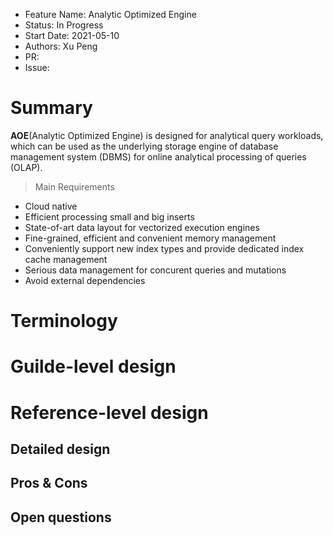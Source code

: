 - Feature Name: Analytic Optimized Engine
- Status: In Progress
- Start Date: 2021-05-10
- Authors: Xu Peng
- PR:
- Issue:

# Summary

**AOE**(Analytic Optimized Engine) is designed for analytical query workloads, which can be used as the underlying storage engine of database management system (DBMS) for online analytical processing of queries (OLAP).

> Main Requirements
- Cloud native
- Efficient processing small and big inserts
- State-of-art data layout for vectorized execution engines
- Fine-grained, efficient and convenient memory management
- Conveniently support new index types and provide dedicated index cache management
- Serious data management for concurent queries and mutations
- Avoid external dependencies

# Terminology

# Guilde-level design

# Reference-level design

## Detailed design

## Pros & Cons

## Open questions
